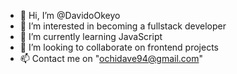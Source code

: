- 👋 Hi, I’m @DavidoOkeyo
- 👀 I’m interested in becoming a fullstack developer
- 🌱 I’m currently learning JavaScript
- 💞️ I’m looking to collaborate on frontend projects
- 📫 Contact me on "ochidave94@gmail.com"

